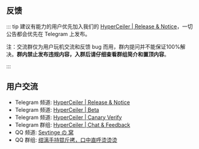 ## 反馈

::: tip 建议有能力的用户优先加入我们的 [HyperCeiler | Release & Notice](https://t.me/s/cemiuiler_release)，一切公告都会优先在 Telegram 上发布。

注：交流群仅为用户玩机交流和反馈 bug 而用，群内提问并不能保证100%解决。**群内禁止发布违规内容，入群后请仔细查看群组简介和置顶内容**。 

:::
## 用户交流

- Telegram 频道: [HyperCeiler | Release & Notice](https://t.me/s/cemiuiler_release)
- Telegram 频道: [HyperCeiler | Beta](https://t.me/s/cemiuiler_beta)
- Telegram 频道: [HyperCeiler | Canary Verify](https://t.me/s/cemiuiler_canary_verify)
- Telegram 群组: [HyperCeiler | Chat & Feedback](https://t.me/cemiuiler)
- QQ 频道: [Sevtinge の 窝](https://pd.qq.com/s/35ooe0ssj)
- QQ 群组: [绀漓手持锟斤拷，口中直呼烫烫烫](https://jq.qq.com/?_wv=1027&k=TedCJq8V)
